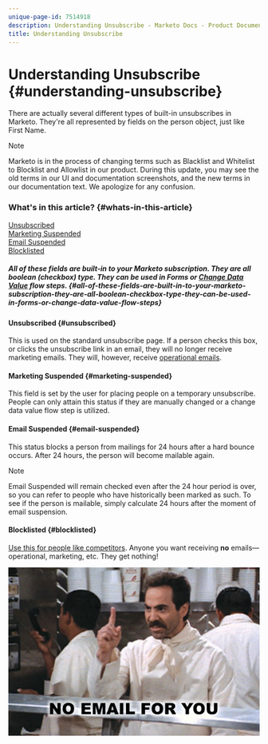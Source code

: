 ```yaml
---
unique-page-id: 7514918
description: Understanding Unsubscribe - Marketo Docs - Product Documentation
title: Understanding Unsubscribe
---
```


# Understanding Unsubscribe {#understanding-unsubscribe}

There are actually several different types of built-in unsubscribes in Marketo. They're all represented by fields on the person object, just like First Name.

>[!NOTE]
>
>Marketo is in the process of changing terms such as Blacklist and Whitelist to Blocklist and Allowlist in our product. During this update, you may see the old terms in our UI and documentation screenshots, and the new terms in our documentation text. We apologize for any confusion.

### What's in this article? {#whats-in-this-article}

[Unsubscribed](#unsubscribed)  
[Marketing Suspended](#marketing-suspended)  
[Email Suspended](#email-suspended)  
[Blocklisted](#blocklisted)

##### All of these fields are built-in to your Marketo subscription. They are all boolean (checkbox) type. They can be used in Forms or [Change Data Value](../../../product-docs/core-marketo-concepts/smart-campaigns/flow-actions/change-data-value.md) flow steps. {#all-of-these-fields-are-built-in-to-your-marketo-subscription-they-are-all-boolean-checkbox-type-they-can-be-used-in-forms-or-change-data-value-flow-steps}

#### Unsubscribed {#unsubscribed}

This is used on the standard unsubscribe page. If a person checks this box, or clicks the unsubscribe link in an email, they will no longer receive marketing emails. They will, however, receive [operational emails](../../../product-docs/email-marketing/general/functions-in-the-editor/make-an-email-operational.md).

#### Marketing Suspended {#marketing-suspended}

This field is set by the user for placing people on a temporary unsubscribe. People can only attain this status if they are manually changed or a change data value flow step is utilized.

#### Email Suspended {#email-suspended}

This status blocks a person from mailings for 24 hours after a hard bounce occurs. After 24 hours, the person will become mailable again.

>[!NOTE]
>
>Email Suspended will remain checked even after the 24 hour period is over, so you can refer to people who have historically been marked as such. To see if the person is mailable, simply calculate 24 hours after the moment of email suspension.

#### Blocklisted {#blocklisted}

[Use this for people like competitors](http://docs.marketo.com/x/uwOQ). Anyone you want receiving **no** emails—operational, marketing, etc. They get nothing!

![](assets/image2015-5-18-12-3a6-3a40.png)

